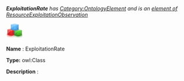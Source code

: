 ___ExploitationRate__ 
 has
 [Category:OntologyElement](../../Category/OntologyElement "Category:OntologyElement") 
 and is an
 [element of](../../Property/ElementOf "Property:ElementOf") 
[ResourceExploitationObservation](../../Submissions/ResourceExploitationObservation "Submissions:ResourceExploitationObservation")_




  





[![Class](../images/thumb/2/27/Class.gif/45px-Class.gif)](../../Image/Class.gif "Class")


__Name__ 
 : ExploitationRate
 



__Type:__ 
 owl:Class
 



__Description__ 
 :